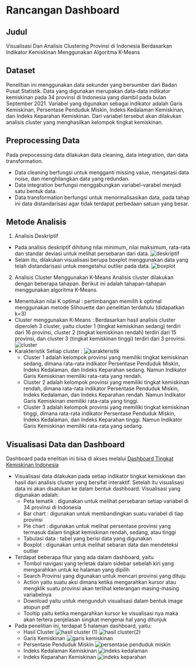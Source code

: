 # Rancangan Dashboard

## Judul
Visualisasi Dan Analisis Clustering Provinsi di Indonesia Berdasarkan Indikator Kemiskinan Menggunakan Algoritma K-Means

## Dataset
Penelitian ini menggunakan data sekunder yang bersumber dari Badan Pusat Statistik. 
Data yang digunakan merupakan data-data indikator kemiskinan pada 34 provinsi di Indonesia yang diambil pada bulan September 2021. 
Variabel yang digunakan sebagai indikator adalah Garis Kemiskinan, Persentase Penduduk Miskin, Indeks Kedalaman Kemiskinan, dan Indeks Keparahan Kemiskinan.
Dari variabel tersebut akan dilakukan analisis cluster yang menghasilkan kelompok tingkat kemiskinan.

## Preprocessing Data
Pada prepocessing data dilakukan data cleaning, data integration, dan data transformation. 
- Data cleaning  berfungsi untuk mengganti missing value, mengatasi data noise, dan  menghilangkan data yang redundan. 
- Data integration berfungsi menggabungkan variabel-varabel menjadi satu bentuk data. 
- Data transformation berfungsi untuk menormalisasikan data, pada tahap ini data distandarisasi agar tidak terdapat perbedaan satuan yang besar. 

## Metode Analisis
1. Analisis Deskriptif
  - Pada analisis deskriptif dihitung nilai minimum, nilai maksimum, rata-rata dan standar deviasi untuk melihat persebaran dari data.
    ![deskriptif](https://user-images.githubusercontent.com/75960081/174094561-a82b21a2-3914-4163-b312-8915945d52d8.png)
  - Selain itu, dilakukan visualisasi berupa boxplot menggunakan data yang telah distandarisasi untuk mengetahui outlier pada data.
    ![boxplot](https://user-images.githubusercontent.com/75960081/174086895-467303a1-0b32-4016-adb0-fddecc452c5d.jpg)
2. Analisis Cluster Menggunakan K-Means
Analisis cluster dilakukan dengan beberapa tahapan. Berikut ini adalah tahapan-tahapan menggunakan algoritma K-Means.
  - Menentukan nilai K optimal : pertimbangan memilih k optimal menggunakan metode Slihouette dan penelitian terdahulu (didapatkan k=3)
  - Cluster menggunakan K-Means : Berdasarkan hasil analisis cluster diperoleh 3 cluster, yaitu cluster 1 (tingkat kemiskinan sedang) terdiri dari 16 provinsi, cluster 2 (tingkat kemiskinan rendah) terdiri dari 15 provinsi, dan cluster 3 (tingkat kemiskinan tinggi) terdiri dari 3 provinsi.
    ![cluster](https://user-images.githubusercontent.com/75960081/174087536-dad90b9b-feac-43a9-9979-10e85b19164a.jpg)
  - Karakteristik Setiap cluster : 
    ![karakteristik](https://user-images.githubusercontent.com/75960081/174094854-f46f4f8f-da00-4ea6-b079-4a343a9b09e3.png)
    - Cluster 1 adalah kelompok provinsi yang memiliki tingkat kemiskinan sedang, dimana rata-rata indikator Persentase Penduduk Miskin, Indeks Kedalaman, dan Indeks Keparahan  sedang. Namun Indikator Garis Kemiskinan memiliki rata-rata yang rendah.
    - Cluster 2 adalah kelompok provinsi yang memiliki tingkat kemiskinan rendah, dimana rata-rata indikator Persentase Penduduk Miskin, Indeks Kedalaman, dan Indeks Keparahan  rendah. Namun Indikator Garis Kemiskinan memiliki rata-rata yang tinggi.
    - Cluster 3 adalah kelompok provinsi yang memiliki tingkat kemiskinan tinggi, dimana rata-rata indikator Persentase Penduduk Miskin, Indeks Kedalaman, dan Indeks Keparahan  tinggi. Namun Indikator Garis Kemiskinan memiliki rata-rata yang sedang.

## Visualisasi Data dan Dashboard
Dashboard pada enelitian ini bisa di akses melalui [Dashboard Tingkat Kemiskinan Indonesia](https://public.tableau.com/app/profile/risang.ayu.siwi/viz/Dashboard_16553849736090/DBCL?publish=yes)
- Visualisasi data dilakukan pada setiap indikator tingkat kemiskinan dan hasil dari analisis cluster yang bersifat interaktif. Setelah itu visualisasi data ini akan disatukan ke dalam bentuk dashboard. Visualisasi yang digunakan adalah:
  - Peta tematik : digunakan untuk melihat persebaran setiap variabel di 34 provinsi di Indonesia
  - Bar chart : digunakan untuk membandingkan suatu variabel di tiap provinsi
  - Pie chart : digunakan untuk melihat persentase provinsi yang termasuk dalam tingkat kemiskinan rendah, sedang, atau tinggi
  - Tabulasi data : tabel yang berisi data yang digunakan
  - Boxplot : digunakan untuk melihat sebaran data dan mendeteksi outlier
- Terdapat beberapa fitur yang ada dalam dashboard, yaitu
  - Tombol navigasi yang terletak dalam sidebar sebelah kiri yang mengarahkan untuk ke halaman yang dipilih
  - Search Provinsi yang digunakan untuk mencari provinsi yang dituju
  - Action yaitu suatu aksi dimana ketika mengarahkan kursor atau mengklik suatu provinsi akan terlihat keterangan masing-masing variabelnya
  - Download yaitu untuk mengunduh visualisasi dalam bentuk image atupun pdf
  - Tooltip yaitu ketika mengarahkan kursor ke visualisasi nya maka akan tertera penjelasan singkat mengenai hal yang ditunjuk
- Pada penelitian ini, terdapat 5 halaman dashboard, yaitu:
  - Hasil Cluster
    ![hasil cluster (1)](https://user-images.githubusercontent.com/75960081/174028590-7857c509-b493-4512-8d3f-f27a06865add.png)
    ![hasil cluster(2)](https://user-images.githubusercontent.com/75960081/174028627-8a9344a8-2ffb-481b-93ba-6106779e0860.png)
  - Garis Kemiskinan
    ![garis kemiskinan](https://user-images.githubusercontent.com/75960081/174028622-593f8948-0689-41a7-a9f0-af5305c04152.png)
  - Persentase Penduduk Miskin
    ![persentase penduduk miskin](https://user-images.githubusercontent.com/75960081/174028714-0a696f5f-3c0b-479f-b435-6a3fa7f682d3.png)
  - Indeks Kedalaman Kemiskinan
    ![indeks kedalaman](https://user-images.githubusercontent.com/75960081/174028676-fd583e4d-02e2-42a1-95af-667cb278b39e.png)
  - Indeks Keparahan Kemiskinan
    ![indeks keparahan](https://user-images.githubusercontent.com/75960081/174028698-20418389-a737-491d-9d7f-3dc3dcef84af.png)
    
